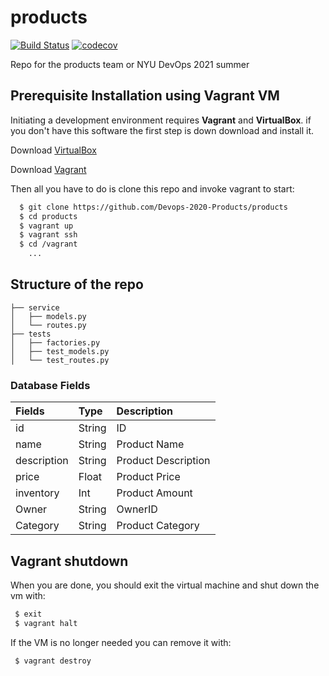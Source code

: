 # products
[![Build Status](https://travis-ci.com/hanweii/products.svg?branch=main)](https://travis-ci.com/hanweii/products)
[![codecov](https://codecov.io/gh/hanweii/products/branch/main/graph/badge.svg?token=J08WYEJOFL)](https://codecov.io/gh/hanweii/products)
 
Repo for the products team or NYU DevOps 2021 summer

## Prerequisite Installation using Vagrant VM

Initiating a development environment requires  **Vagrant** and **VirtualBox**. if you don't have this software the first step is down download and install it.

Download [VirtualBox](https://www.virtualbox.org/)

Download [Vagrant](https://www.vagrantup.com/)

Then all you have to do is clone this repo and invoke vagrant to start:

```bash
  $ git clone https://github.com/Devops-2020-Products/products
  $ cd products
  $ vagrant up
  $ vagrant ssh
  $ cd /vagrant
    ...
```


## Structure of the repo

```
├── service
│   ├── models.py
│   └── routes.py
├── tests
│   ├── factories.py
│   ├── test_models.py
│   └── test_routes.py
```

### Database  Fields
| Fields | Type | Description
| :--- | :--- | :--- |
| id | String | ID 
| name | String | Product Name
| description | String | Product Description
| price | Float | Product Price
| inventory | Int | Product Amount
| Owner | String | OwnerID
| Category | String | Product Category|

## Vagrant shutdown

When you are done, you should exit the virtual machine and shut down the vm with:

```bash
 $ exit
 $ vagrant halt
```

If the VM is no longer needed you can remove it with:

```bash
 $ vagrant destroy
```
